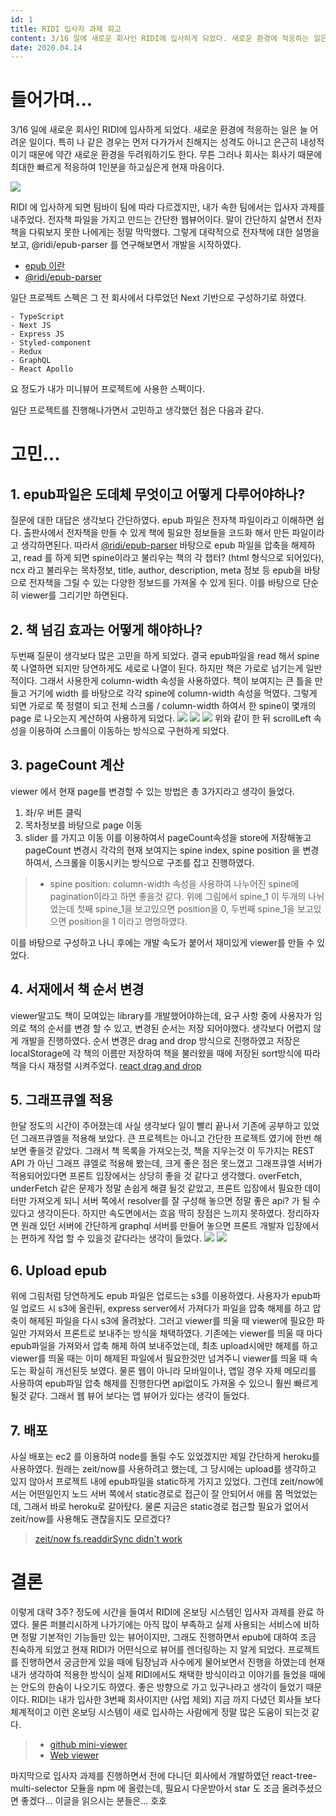 ```yaml
---
id: 1
title: RIDI 입사자 과제 회고
content: 3/16 일에 새로운 회사인 RIDI에 입사하게 되었다. 새로운 환경에 적응하는 일은 늘 어려운 일이다. 특히 나 같은 경우는 먼저 다가가서 친해지는 성격도 아니고 은근히 내성적이기 때문에 약간 새로운 환경을 두려워하기도 한다. 무튼 그러나 회사는 회사기 때문에 최대한 빠르게 적응하여 1인분을 하고싶은게 현재 마음이다.
date: 2020.04.14
---
```


# 들어가며...
3/16 일에 새로운 회사인 RIDI에 입사하게 되었다.
새로운 환경에 적응하는 일은 늘 어려운 일이다. 특히 나 같은 경우는 먼저 다가가서 친해지는 성격도 아니고 은근히 내성적이기 때문에 약간 새로운 환경을 두려워하기도 한다.
무튼 그러나 회사는 회사기 때문에 최대한 빠르게 적응하여 1인분을 하고싶은게 현재 마음이다.

![](https://images.velog.io/images/eomttt/post/0570a6eb-31f2-4c63-a951-b8fe3662737b/ridi_logo.png)

RIDI 에 입사하게 되면 팀바이 팀에 따라 다르겠지만, 내가 속한 팀에서는 입사자 과제를 내주었다. 전자책 파일을 가지고 만드는 간단한 웹뷰어이다.
말이 간단하지 살면서 전자책을 다뤄보지 못한 나에게는 정말 막막했다.
그렇게 대략적으로 전자책에 대한 설명을 보고, @ridi/epub-parser 를 연구해보면서 개발을 시작하였다.

- [epub 이란](http://www.tta.or.kr/data/androReport/ttaJnal/136-6.pdf)
- [@ridi/epub-parser](https://github.com/ridi/content-parser/tree/master/packages/epub-parser)

일단 프로젝트 스펙은 그 전 회사에서 다루었던 Next 기반으로 구성하기로 하였다.
```
- TypeScript
- Next JS
- Express JS
- Styled-component
- Redux
- GraphQL
- React Apollo
```
요 정도가 내가 미니뷰어 프로젝트에 사용한 스펙이다.

일단 프로젝트를 진행해나가면서 고민하고 생각했던 점은 다음과 같다.

# 고민...

## **1. epub파일은 도데체 무엇이고 어떻게 다루어야하나?**
질문에 대한 대답은 생각보다 간단하였다. epub 파일은 전자책 파일이라고 이해하면 쉽다. 출판사에서 전자책을 만들 수 있게 책에 필요한 정보들을 코드화 해서 만든 파일이라고 생각하면된다.
 따라서 [@ridi/epub-parser](https://github.com/ridi/content-parser/tree/master/packages/epub-parser) 바탕으로 epub 파일을 압축을 해제하고, read 를 하게 되면 spine이라고 불리우는 책의 각 챕터? (html 형식으로 되어있다), ncx 라고 불리우는 목차정보, title, author, description, meta 정보 등 epub을 바탕으로 전자책을 그릴 수 있는 다양한 정보드를 가져올 수 있게 된다. 이를 바탕으로 단순히 viewer를 그리기만 하면된다.


## **2. 책 넘김 효과는 어떻게 해야하나?**
두번째 질문이 생각보다 많은 고민을 하게 되었다. 결국 epub파일을 read 해서 spine 쭉 나열하면 되지만 당연하게도 세로로 나열이 된다. 하지만 책은 가로로 넘기는게 일반적이다.
그래서 사용한게 column-width 속성을 사용하였다. 책이 보여지는 큰 틀을 만들고 거기에 width 를 바탕으로 각각 spine에 column-width 속성을 먹였다. 그렇게 되면 가로로 쭉 정렬이 되고 전체 스크롤 / column-width 하여서 한 spine이 몇개의 page 로 나오는지 계산하여 사용하게 되었다.
![](https://images.velog.io/images/eomttt/post/012efc1a-c963-4ff5-ab86-ef4066056825/paging-1.png)
![](https://images.velog.io/images/eomttt/post/123ed285-7727-4d74-bf09-0048ef2c9e14/paging-2.png)
![](https://images.velog.io/images/eomttt/post/b186c585-5f3a-4f94-bfa4-b70a487b5d1c/paging-3.png)
위와 같이 한 뒤 scrollLeft 속성을 이용하여 스크롤이 이동하는 방식으로 구현하게 되었다.

## **3. pageCount 계산**
viewer 에서 현재 page를 변경할 수 있는 방법은 총 3가지라고 생각이 들었다.
1. 좌/우 버튼 클릭
2. 목차정보를 바탕으로 page 이동
3. slider 를 가지고 이동
이를 이용하여서 pageCount속성을 store에 저장해놓고 pageCount 변경시 각각의 현재 보여지는 spine index, spine position 을 변경하여서, 스크롤을 이동시키는 방식으로 구조를 잡고 진행하였다.
>* spine position: column-width 속성을 사용하여 나누어진 spine에 pagination이라고 하면 좋을것 같다. 위에 그림에서 spine_1 이 두개의 나뉘었는데 첫째 spine_1을 보고있으면 position을 0, 두번째 spine_1을 보고있으면 position을 1 이라고 명명하였다.

이를 바탕으로 구성하고 나니 후에는 개발 속도가 붙어서 재미있게 viewer를 만들 수 있었다. 

## **4. 서재에서 책 순서 변경**
viewer말고도 책이 모여있는 library를 개발했어야하는데, 요구 사항 중에 사용자가 임의로 책의 순서를 변경 할 수 있고, 변경된 순서는 저장 되어야했다. 생각보다 어렵지 않게 개발을 진행하였다. 순서 변경은 drag and drop 방식으로 진행하였고 저장은 localStorage에 각 책의 이름만 저장하여 책을 불러왔을 때에 저장된 sort방식에 따라 책을 다시 재정렬 시켜주었다.
[react drag and drop](https://medium.com/free-code-camp/how-to-make-and-test-your-own-react-drag-and-drop-list-with-0-dependencies-6fb461603780)

## **5. 그래프큐엘 적용**
한달 정도의 시간이 주어졌는데 사실 생각보다 일이 빨리 끝나서 기존에 공부하고 있었던 그래프큐엘을 적용해 보았다. 큰 프로젝트는 아니고 간단한 프로젝트 였기에 한번 해보면 좋을것 같았다.
그래서 책 목록을 가져오는것, 책을 지우는것 이 두가지는 REST API 가 아닌 그래프 큐엘로 적용해 봤는데, 크게 좋은 점은 못느꼈고 그래프큐엘 서버가 적용되어있다면 프론트 입장에서는 상당히 좋을 것 같다고 생각했다. overFetch, underFetch 같은 문제가 정말 손쉽게 해결 될것 같았고, 프론트 입장에서 필요한 데이터만 가져오게 되니 서버 쪽에서 resolver를 잘 구성해 놓으면 정말 좋은 api? 가 될 수 있다고 생각이든다. 하지만 속도면에서는 흐음 딱히 장점은 느끼지 못하였다. 정리하자면 원래 있던 서버에 간단하게 graphql 서버를 만들어 놓으면 프론트 개발자 입장에서는 편하게 작업 할 수 있을것 같다라는 생각이 들었다.
![](https://images.velog.io/images/eomttt/post/62b6034d-313e-4a6e-987a-e6edd80eba43/library-1.png)
![](https://images.velog.io/images/eomttt/post/2d255039-96af-4986-8fa7-d4217bdaec39/library-2.png)

## **6. Upload epub**
위에 그림처럼 당연하게도 epub 파일은 업로드는 s3를 이용하였다. 사용자가 epub파일 업로드 시 s3에 올린뒤, express server에서 가져다가 파일을 압축 해제를 하고 압축이 해제된 파일을 다시 s3에 올려놨다. 그러고 viewer를 띄울 때 viewer에 필요한 파일만 가져와서 프론트로 보내주는 방식을 채택하였다. 기존에는 viewer를 띄울 때 마다 epub파일을 가져와서 압축 해제 하여 보내주었는데, 최초 upload시에만 해제를 하고 viewer를 띄울 때는 이미 해제된 파일에서 필요한것만 넘겨주니 viewer를 띄울 때 속도는 확실히 개선된듯 보였다.
물론 웹이 아니라 모바일이나, 앱일 경우 자체 메모리를 사용하여 epub파일 압축 해제를 진행한다면 api없이도 가져올 수 있으니 훨씬 빠르게 될것 같다. 그래서 웹 뷰어 보다는 앱 뷰어가 있다는 생각이 들었다.

## **7. 배포**
사실 배포는 ec2 를 이용하여 node를 돌릴 수도 있었겠지만 제일 간단하게 heroku를 사용하였다. 원래는 zeit/now를 사용하려고 했는데, 그 당시에는 upload를 생각하고 있지 않아서 프로젝트 내에 epub파일을 static하게 가지고 있었다. 그런데 zeit/now에서는 어떤일인지 노드 서버 쪽에서 static경로로 접근이 잘 안되어서 애를 쫌 먹었었는데, 그래서 바로 heroku로 갈아탔다. 물론 지금은 static경로 접근할 필요가 없어서 zeit/now를 사용해도 괜찮을지도 모르겠다?
>[zeit/now fs.readdirSync didn't work](https://spectrum.chat/zeit/now/fs-readdirsync-dirname-didnt-work~14039a98-56f4-4cd7-8c1a-4e2b2e37008e)

# 결론

이렇게 대략 3주? 정도에 시간을 들여서 RIDI에 온보딩 시스템인 입사자 과제를 완료 하였다. 물론 퍼블리시하게 나가기에는 아직 많이 부족하고 실제 사용되는 서비스에 비하면 정말 기본적인 기능들만 있는 뷰어이지만, 그래도 진행하면서 epub에 대하여 조금 친숙하게 되었고 현재 RIDI가 어떤식으로 뷰어를 렌더링하는 지 알게 되었다. 프로젝트를 진행하면서 궁금한게 있을 때에 팀장님과 사수에게 물어보면서 진행을 하였는데 현재 내가 생각하여 적용한 방식이 실제 RIDI에서도 채택한 방식이라고 이야기를 들었을 때에는 안도의 한숨이 나오기도 하였다. 좋은 방향으로 가고 있구나라고 생각이 들었기 때문이다.
RIDI는 내가 입사한 3번째 회사이지만 (사업 제외) 지금 까지 다녔던 회사들 보다 체계적이고 이런 온보딩 시스템이 새로 입사하는 사람에게 정말 많은 도움이 되는것 같다.

> - [github mini-viewer](https://github.com/eomttt/mini-viewer)
> - [Web viewer](https://mini-viewer.herokuapp.com/)

마지막으로 입사자 과제를 진행하면서 전에 다니던 회사에서 개발하였던 react-tree-multi-selector 모듈을 npm 에 올렸는데, 필요시 다운받아서 star 도 조금 올려주셨으면 좋겠다... 이글을 읽으시는 분들은... 호호